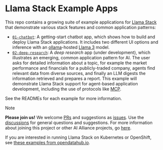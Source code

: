 # Llama Stack Example Apps

This repo contains a growing suite of example applications for <a href="https://github.com/meta-llama/llama-stack">Llama Stack</a> that demonstrate various stack features and common application patterns:

* [`01-chatbot`](01-chatbot): A getting-start chatbot app, which shows how to build and deploy Llama Stack applications. It includes two different UI options and inference with an [ollama](https://ollama.com)-hosted [Llama 3](https://www.llama.com/models/llama-3/) model.
* [`02-deep-research`](02-deep-research/README.md): A _deep research_ app (under development), which illustrates an emerging, common application pattern for AI. The user asks for detailed information about a topic, for example the market performance and financials for a publicly-traded company, agents find relevant data from diverse sources, and finally an LLM digests the information retrieved and prepares a report. This example will demonstrate Llama Stack support for agent-based application development, including the use of protocols like [MCP](https://modelcontextprotocol.io/introduction).

See the READMEs for each example for more information.

> [!NOTE]
> **Please join us!** We welcome [PRs](https://github.com/The-AI-Alliance/llama-stack-usecase1/pulls) and suggestions as [issues](https://github.com/The-AI-Alliance/llama-stack-usecase1/issues). Use the [discussions](https://github.com/The-AI-Alliance/llama-stack-usecase1/discussions) for general questions and suggestions. For more information about joining this project or other AI Alliance projects, go [here](https://the-ai-alliance.github.io/contributing/). 
>
> If you are interested in running Llama Stack on Kubernetes or OpenShift, see [these examples from opendatahub.io](https://github.com/opendatahub-io/llama-stack-demos).

